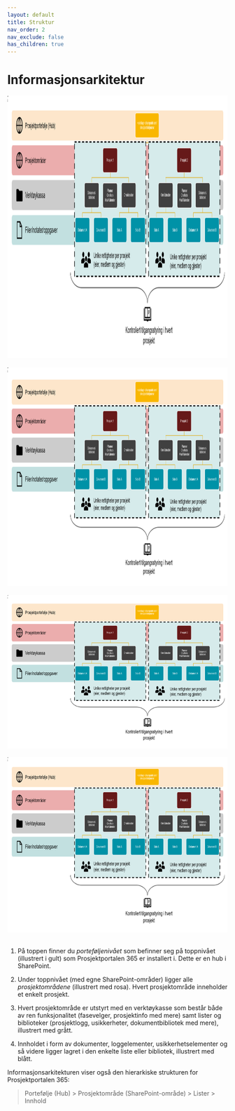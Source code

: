 ```yaml
---
layout: default
title: Struktur
nav_order: 2
nav_exclude: false
has_children: true
---
```


# Informasjonsarkitektur

<img src = "https://raw.githubusercontent.com/Puzzlepart/pages-poc/master/Brukermanual/2%20Struktur//media/image1.png" width ="1200" height = "600">     
<img src = "https://raw.githubusercontent.com/Puzzlepart/pages-poc/master/Brukermanual/2%20Struktur//media/image1.png" width ="1000" height = "500">     
<img src = "https://raw.githubusercontent.com/Puzzlepart/pages-poc/master/Brukermanual/2%20Struktur//media/image1.png" width ="900" height = "350">     
<img src = "https://raw.githubusercontent.com/Puzzlepart/pages-poc/master/Brukermanual/2%20Struktur//media/image1.png" width ="800" height = "400">     

1)  På toppen finner du *porteføljenivået* som befinner seg på
    toppnivået (illustrert i gult) som Prosjektportalen 365 er
    installert i. Dette er en hub i SharePoint.

2)  Under toppnivået (med egne SharePoint-områder) ligger alle
    *prosjektområdene* (illustrert med rosa). Hvert prosjektområde
    inneholder et enkelt prosjekt.

3)  Hvert prosjektområde er utstyrt med en verktøykasse som består både
    av ren funksjonalitet (fasevelger, prosjektinfo med mere) samt
    lister og biblioteker (prosjektlogg, usikkerheter, dokumentbibliotek
    med mere), illustrert med grått.

4)  Innholdet i form av dokumenter, loggelementer, usikkerhetselementer
    og så videre ligger lagret i den enkelte liste eller bibliotek,
    illustrert med blått.

Informasjonsarkitekturen viser også den hierarkiske strukturen for
Prosjektportalen 365:

> Portefølje (Hub) > Prosjektområde (SharePoint-område) > Lister > Innhold